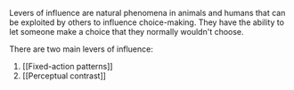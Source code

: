 Levers of influence are natural phenomena in animals and humans that can be exploited by others to influence choice-making. They have the ability to let someone make a choice that they normally wouldn't choose.

There are two main levers of influence:
1. [[Fixed-action patterns]]
2. [[Perceptual contrast]]
